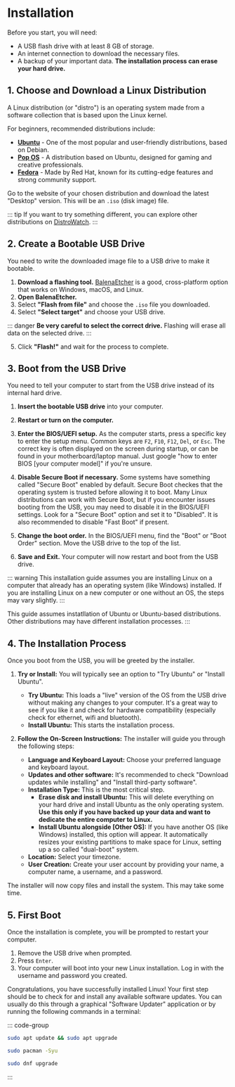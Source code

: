 # Installation

Before you start, you will need:

*   A USB flash drive with at least 8 GB of storage.
*   An internet connection to download the necessary files.
*   A backup of your important data. **The installation process can erase your hard drive.**

## 1. Choose and Download a Linux Distribution

A Linux distribution (or "distro") is an operating system made from a software collection that is based upon the Linux kernel.

For beginners, recommended distributions include:

*   [**Ubuntu**](https://ubuntu.com/download/desktop) - One of the most popular and user-friendly distributions, based on Debian.
*   [**Pop OS**](https://system76.com/pop/) - A distribution based on Ubuntu, designed for gaming and creative professionals.
*   [**Fedora**](https://getfedora.org/) - Made by Red Hat, known for its cutting-edge features and strong community support.

Go to the website of your chosen distribution and download the latest "Desktop" version. This will be an `.iso` (disk image) file.

::: tip 
If you want to try something different, you can explore other distributions on [DistroWatch](https://distrowatch.com/).
:::

## 2. Create a Bootable USB Drive

You need to write the downloaded image file to a USB drive to make it bootable.

1.  **Download a flashing tool.** [BalenaEtcher](https://www.balena.io/etcher/) is a good, cross-platform option that works on Windows, macOS, and Linux.
2.  **Open BalenaEtcher.**
3.  Select **"Flash from file"** and choose the `.iso` file you downloaded.
4.  Select **"Select target"** and choose your USB drive. 

::: danger
**Be very careful to select the correct drive.** Flashing will erase all data on the selected drive.
:::

5.  Click **"Flash!"** and wait for the process to complete.

## 3. Boot from the USB Drive

You need to tell your computer to start from the USB drive instead of its internal hard drive.

1.  **Insert the bootable USB drive** into your computer.
2.  **Restart or turn on the computer.**
3.  **Enter the BIOS/UEFI setup.** As the computer starts, press a specific key to enter the setup menu. Common keys are `F2`, `F10`, `F12`, `Del`, or `Esc`. The correct key is often displayed on the screen during startup, or can be found in your motherboard/laptop manual. Just google "how to enter BIOS [your computer model]" if you're unsure.
4. **Disable Secure Boot if necessary.** Some systems have something called "Secure Boot" enabled by default. Secure Boot checkes that the operating system is trusted before allowing it to boot. Many Linux distributions can work with Secure Boot, but if you encounter issues booting from the USB, you may need to disable it in the BIOS/UEFI settings. Look for a "Secure Boot" option and set it to "Disabled". It is also recommended to disable "Fast Boot" if present.

5.  **Change the boot order.** In the BIOS/UEFI menu, find the "Boot" or "Boot Order" section. Move the USB drive to the top of the list.
6.  **Save and Exit.** Your computer will now restart and boot from the USB drive.


::: warning
This installation guide assumes you are installing Linux on a computer that already has an operating system (like Windows) installed. If you are installing Linux on a new computer or one without an OS, the steps may vary slightly.
:::

This guide assumes instatllation of Ubuntu or Ubuntu-based distributions. Other distributions may have different installation processes.
:::


## 4. The Installation Process

Once you boot from the USB, you will be greeted by the installer.

1.  **Try or Install:** You will typically see an option to "Try Ubuntu" or "Install Ubuntu".
    *   **Try Ubuntu:** This loads a "live" version of the OS from the USB drive without making any changes to your computer. It's a great way to see if you like it and check for hardware compatibility (especially check for ethernet, wifi and bluetooth).
    *   **Install Ubuntu:** This starts the installation process.

2.  **Follow the On-Screen Instructions:** The installer will guide you through the following steps:
    *   **Language and Keyboard Layout:** Choose your preferred language and keyboard layout.
    *   **Updates and other software:** It's recommended to check "Download updates while installing" and "Install third-party software".
    *   **Installation Type:** This is the most critical step.
        *   **Erase disk and install Ubuntu:** This will delete everything on your hard drive and install Ubuntu as the only operating system. **Use this only if you have backed up your data and want to dedicate the entire computer to Linux.**
        *   **Install Ubuntu alongside [Other OS]:** If you have another OS (like Windows) installed, this option will appear. It automatically resizes your existing partitions to make space for Linux, setting up a so called "dual-boot" system.
    *   **Location:** Select your timezone.
    *   **User Creation:** Create your user account by providing your name, a computer name, a username, and a password.

The installer will now copy files and install the system. This may take some time.

## 5. First Boot

Once the installation is complete, you will be prompted to restart your computer.

1.  Remove the USB drive when prompted.
2.  Press `Enter`.
3.  Your computer will boot into your new Linux installation. Log in with the username and password you created.

Congratulations, you have successfully installed Linux! Your first step should be to check for and install any available software updates. You can usually do this through a graphical "Software Updater" application or by running the following commands in a terminal:

::: code-group
```bash [Debian / Ubuntu]
sudo apt update && sudo apt upgrade
```
```bash [Arch]
sudo pacman -Syu
```
```bash [Fedora]
sudo dnf upgrade
```
:::
